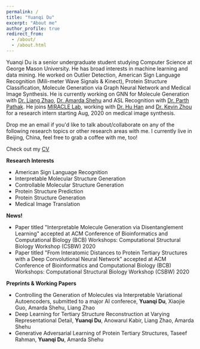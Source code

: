 ```yaml
---
permalink: /
title: "Yuanqi Du"
excerpt: "About me"
author_profile: true
redirect_from: 
  - /about/
  - /about.html
---
```


Yuanqi Du is a senior undergraduate student studying Computer Science at George Mason University. He has broad interests in machine learning and data mining. He worked on Outlier Detection, American Sign Language Recognition (Mili-meter Wave Signals & Kinect), Protein Structure Classification, Molecule Generation via Graph Neural Network and Medical Image Synthesis. He is currently working on GNN for Molecule Generation with [Dr. Liang Zhao](https://mason.gmu.edu/~lzhao9/), [Dr. Amarda Shehu](https://cs.gmu.edu/~ashehu/) and ASL Recognition with [Dr. Parth Pathak](http://www.phpathak.com/). He joins [MIRACLE Lab](http://miracle.ict.ac.cn/), working with [Dr. Hu Han](https://sites.google.com/site/huhanhomepage/) and [Dr. Kevin Zhou](http://people.ucas.edu.cn/~skevinzhou?language=en) for a research intern starting Aug, 2020 on medical image synthesis. 

Drop me an email if you'd like to talk about/collaborate on any of the following research topics or other research areas with me. I currently live in Beijing, China, feel free to grab a coffee with me, too!

Check out my [CV](https://yuanqidu.github.io/files/Yuanqi_Du_CV.pdf)


**Research Interests**
  * American Sign Language Recognition
  * Interpretable Molecular Structure Generation
  * Controllable Molecular Structure Generation
  * Protein Structure Prediction
  * Protein Structure Generation
  * Medical Image Translation
  
**News!**
* Paper titled "Interpretable Molecule Generation via Disentanglement Learning" accepted at ACM Conference of Bioinformatics and Computational Biology (BCB) Workshops: Computational Structural Biology Workshop (CSBW) 2020
* Paper titled "From Interatomic Distances to Protein Tertiary Structures with a Deep Convolutional Neural Network" accepted at ACM Conference of Bioinformatics and Computational Biology (BCB) Workshops: Computational Structural Biology Workshop (CSBW) 2020

**Preprints & Working Papers**
* Controlling the Generation of  Molecules via Interpretable Variational Autoencoders, submitted to a major AI conferece, **Yuanqi Du**, Xiaojie Guo, Amarda Shehu, Liang Zhao
* Deep Learning for Tertiary Structure Reconstruction at Varying Representational Detail, **Yuanqi Du**, Anowarul Kabir, Liang Zhao, Amarda Shehu
* Generative Adversarial Learning of Protein Tertiary Structures, Taseef Rahman, **Yuanqi Du**, Amarda Shehu
  

